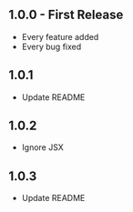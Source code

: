 ## 1.0.0 - First Release
* Every feature added
* Every bug fixed

## 1.0.1
- Update README

## 1.0.2
- Ignore JSX

## 1.0.3
- Update README
